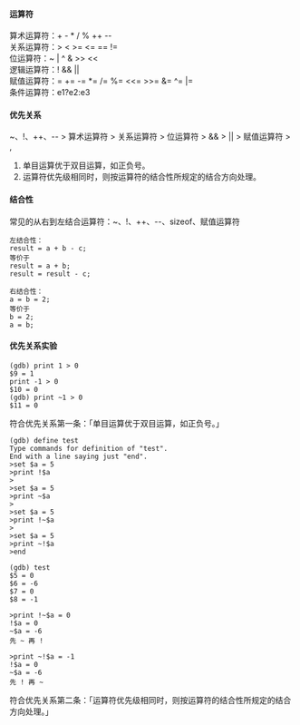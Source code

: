 #### 运算符                                                                                                                                                                                                                                                                                                                                                                                                                                                                                
算术运算符：+ - * / % ++ --                                                                                                                                                                                                                                                                                                                                                                                                                                                                                
关系运算符：> < >= <= == !=                                                                                                                                                                                                                                                                                                                                                                                                                                                                                
位运算符：~ | ^ & >> <<                                                                                                                                                                                                                                                                                                                                                                                                                                                                                
逻辑运算符：! && ||                                                                                                                                                                                                                                                                                                                                                                                                                                                                                
赋值运算符：= += -= *= /= %= <<= >>= &= ^= |=                                                                                                                                                                                                                                                                                                                                                                                                                                                                                
条件运算符：e1?e2:e3                                                                                                                                                                                                                                                                                                                                                                                                                                                                                
                                                                                                                                                                                                                                                                                                                                                                                                                                                                                
#### 优先关系                                                                                                                                                                                                                                                                                                                                                                                                                                                                                
~、!、++、-- > 算术运算符 > 关系运算符 > 位运算符 > && > || > 赋值运算符 > ,                                                                                                                                                                                                                                                                                                                                                                                                                                                                                
1. 单目运算优于双目运算，如正负号。                                                                                                                                                                                                                                                                                                                                                                                                                                                                                
2. 运算符优先级相同时，则按运算符的结合性所规定的结合方向处理。                                                                                                                                                                                                                                                                                                                                                                                                                                                                                
                                                                                                                                                                                                                                                                                                                                                                                                                                                                                
#### 结合性                                                                                                                                                                                                                                                                                                                                                                                                                                                                                
常见的从右到左结合运算符：~、!、++、--、sizeof、赋值运算符                                                                                                                                                                                                                                                                                                                                                                                                                                                                                
```                                                                                                                                                                                                                                                                                                                                                                                                                                                                                
左结合性：                                                                                                                                                                                                                                                                                                                                                                                                                                                                                
result = a + b - c;                                                                                                                                                                                                                                                                                                                                                                                                                                                                                
等价于                                                                                                                                                                                                                                                                                                                                                                                                                                                                                
result = a + b;                                                                                                                                                                                                                                                                                                                                                                                                                                                                                
result = result - c;                                                                                                                                                                                                                                                                                                                                                                                                                                                                                
                                                                                                                                                                                                                                                                                                                                                                                                                                                                                
右结合性：                                                                                                                                                                                                                                                                                                                                                                                                                                                                                
a = b = 2;                                                                                                                                                                                                                                                                                                                                                                                                                                                                                
等价于                                                                                                                                                                                                                                                                                                                                                                                                                                                                                
b = 2;                                                                                                                                                                                                                                                                                                                                                                                                                                                                                
a = b;                                                                                                                                                                                                                                                                                                                                                                                                                                                                                
```                                                                                                                                                                                                                                                                                                                                                                                                                                                                                
#### 优先关系实验                                                                                                                                                                                                                                                                                                                                                                                                                                                                                
```                                                                                                                                                                                                                                                                                                                                                                                                                                                                                
(gdb) print 1 > 0                                                                                                                                                                                                                                                                                                                                                                                                                                                                                
$9 = 1                                                                                                                                                                                                                                                                                                                                                                                                                                                                                
print -1 > 0                                                                                                                                                                                                                                                                                                                                                                                                                                                                                
$10 = 0                                                                                                                                                                                                                                                                                                                                                                                                                                                                                
(gdb) print ~1 > 0                                                                                                                                                                                                                                                                                                                                                                                                                                                                                
$11 = 0                                                                                                                                                                                                                                                                                                                                                                                                                                                                                
```                                                                                                                                                                                                                                                                                                                                                                                                                                                                                
符合优先关系第一条：「单目运算优于双目运算，如正负号。」                                                                                                                                                                                                                                                                                                                                                                                                                                                                                
```                                                                                                                                                                                                                                                                                                                                                                                                                                                                                
(gdb) define test                                                                                                                                                                                                                                                                                                                                                                                                                                                                                
Type commands for definition of "test".                                                                                                                                                                                                                                                                                                                                                                                                                                                                                
End with a line saying just "end".                                                                                                                                                                                                                                                                                                                                                                                                                                                                                
>set $a = 5                                                                                                                                                                                                                                                                                                                                                                                                                                                                                
>print !$a                                                                                                                                                                                                                                                                                                                                                                                                                                                                                
>                                                                                                                                                                                                                                                                                                                                                                                                                                                                                
>set $a = 5                                                                                                                                                                                                                                                                                                                                                                                                                                                                                
>print ~$a                                                                                                                                                                                                                                                                                                                                                                                                                                                                                
>                                                                                                                                                                                                                                                                                                                                                                                                                                                                                
>set $a = 5                                                                                                                                                                                                                                                                                                                                                                                                                                                                                
>print !~$a                                                                                                                                                                                                                                                                                                                                                                                                                                                                                
>                                                                                                                                                                                                                                                                                                                                                                                                                                                                                
>set $a = 5                                                                                                                                                                                                                                                                                                                                                                                                                                                                                
>print ~!$a                                                                                                                                                                                                                                                                                                                                                                                                                                                                                
>end                                                                                                                                                                                                                                                                                                                                                                                                                                                                                
                                                                                                                                                                                                                                                                                                                                                                                                                                                                                
(gdb) test                                                                                                                                                                                                                                                                                                                                                                                                                                                                                
$5 = 0                                                                                                                                                                                                                                                                                                                                                                                                                                                                                
$6 = -6                                                                                                                                                                                                                                                                                                                                                                                                                                                                                
$7 = 0                                                                                                                                                                                                                                                                                                                                                                                                                                                                                
$8 = -1                                                                                                                                                                                                                                                                                                                                                                                                                                                                                
                                                                                                                                                                                                                                                                                                                                                                                                                                                                                
>print !~$a = 0                                                                                                                                                                                                                                                                                                                                                                                                                                                                                
!$a = 0                                                                                                                                                                                                                                                                                                                                                                                                                                                                                
~$a = -6                                                                                                                                                                                                                                                                                                                                                                                                                                                                                
先 ~ 再 !                                                                                                                                                                                                                                                                                                                                                                                                                                                                                
                                                                                                                                                                                                                                                                                                                                                                                                                                                                                
>print ~!$a = -1                                                                                                                                                                                                                                                                                                                                                                                                                                                                                
!$a = 0                                                                                                                                                                                                                                                                                                                                                                                                                                                                                
~$a = -6                                                                                                                                                                                                                                                                                                                                                                                                                                                                                
先 ! 再 ~                                                                                                                                                                                                                                                                                                                                                                                                                                                                                
```                                                                                                                                                                                                                                                                                                                                                                                                                                                                                
符合优先关系第二条：「运算符优先级相同时，则按运算符的结合性所规定的结合方向处理。」                                                                                                                                                                                                                                                                                                                                                                                                                                                                                